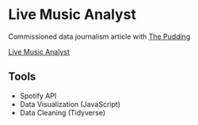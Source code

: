 # Live Music Analyst
Commissioned data journalism article with [The Pudding](https://pudding.cool/) 

[Live Music Analyst](https://pudding.cool/2021/02/jukebox/) 

## Tools
* Spotify API
* Data Visualization (JavaScript)
* Data Cleaning (Tidyverse)

